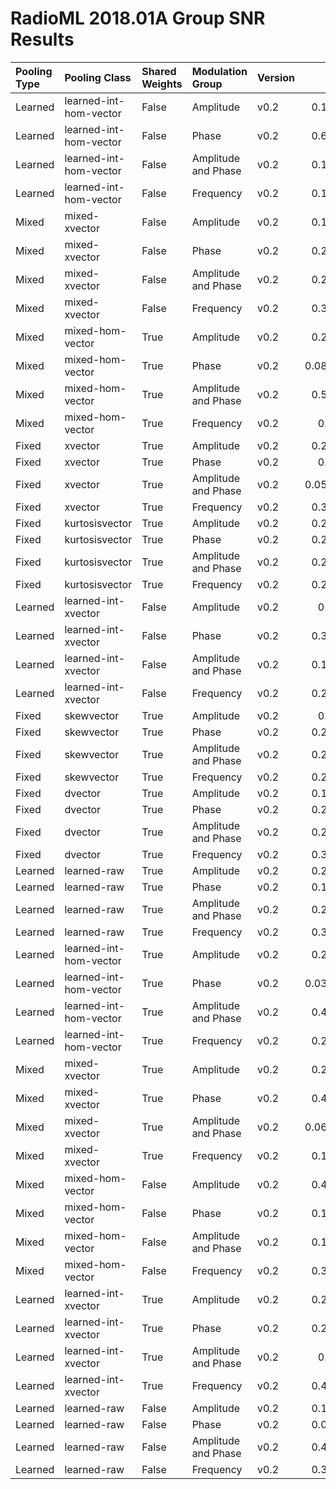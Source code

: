 # RadioML 2018.01A Group SNR Results
| Pooling Type   | Pooling Class          | Shared Weights   | Modulation Group    | Version   |       -20 |       -18 |       -16 |       -14 |       -12 |       -10 |       -8 |       -6 |       -4 |       -2 |        0 |        2 |        4 |        6 |        8 |       10 |       12 |   14 |       16 |       18 |       20 |       22 |       24 |       26 |       28 |       30 |
|:---------------|:-----------------------|:-----------------|:--------------------|:----------|----------:|----------:|----------:|----------:|----------:|----------:|---------:|---------:|---------:|---------:|---------:|---------:|---------:|---------:|---------:|---------:|---------:|-----:|---------:|---------:|---------:|---------:|---------:|---------:|---------:|---------:|
| Learned        | learned-int-hom-vector | False            | Amplitude           | v0.2      | 0.196167  | 0.220708  | 0.27443   | 0.384805  | 0.626469  | 0.848074  | 0.976374 | 0.99977  | 1        | 1        | 1        | 1        | 1        | 1        | 1        | 1        | 1        |    1 | 1        | 0.999943 | 0.999943 | 1        | 0.999943 | 1        | 0.999943 | 1        |
| Learned        | learned-int-hom-vector | False            | Phase               | v0.2      | 0.606149  | 0.613652  | 0.609361  | 0.612141  | 0.61413   | 0.624077  | 0.689717 | 0.627912 | 0.645481 | 0.881623 | 0.989049 | 0.999932 | 1        | 1        | 1        | 1        | 1        |    1 | 1        | 1        | 1        | 1        | 0.999933 | 1        | 1        | 1        |
| Learned        | learned-int-hom-vector | False            | Amplitude and Phase | v0.2      | 0.105834  | 0.103214  | 0.101793  | 0.110065  | 0.117036  | 0.137886  | 0.147564 | 0.282572 | 0.585044 | 0.884769 | 0.992297 | 0.999599 | 0.999955 | 1        | 1        | 1        | 1        |    1 | 1        | 1        | 1        | 1        | 1        | 1        | 1        | 1        |
| Learned        | learned-int-hom-vector | False            | Frequency           | v0.2      | 0.106301  | 0.110754  | 0.123867  | 0.148635  | 0.205416  | 0.371191  | 0.527003 | 0.731364 | 0.954803 | 0.999398 | 1        | 1        | 1        | 1        | 1        | 1        | 1        |    1 | 1        | 1        | 1        | 1        | 1        | 1        | 1        | 1        |
| Mixed          | mixed-xvector          | False            | Amplitude           | v0.2      | 0.154024  | 0.182453  | 0.245821  | 0.378771  | 0.611086  | 0.781957  | 0.943772 | 0.999424 | 1        | 1        | 1        | 1        | 1        | 1        | 1        | 1        | 1        |    1 | 1        | 1        | 1        | 0.999886 | 1        | 1        | 1        | 1        |
| Mixed          | mixed-xvector          | False            | Phase               | v0.2      | 0.243639  | 0.245809  | 0.253013  | 0.253397  | 0.281535  | 0.363771  | 0.570116 | 0.739104 | 0.829598 | 0.894836 | 0.984337 | 0.999053 | 0.999867 | 1        | 1        | 0.999934 | 1        |    1 | 1        | 0.999933 | 1        | 1        | 1        | 1        | 1        | 1        |
| Mixed          | mixed-xvector          | False            | Amplitude and Phase | v0.2      | 0.225174  | 0.22192   | 0.224394  | 0.227092  | 0.223095  | 0.232113  | 0.21135  | 0.265518 | 0.464348 | 0.865355 | 0.995263 | 0.999866 | 1        | 1        | 1        | 1        | 1        |    1 | 1        | 1        | 1        | 1        | 1        | 1        | 1        | 1        |
| Mixed          | mixed-xvector          | False            | Frequency           | v0.2      | 0.384959  | 0.405829  | 0.398389  | 0.418807  | 0.443531  | 0.519984  | 0.583185 | 0.655214 | 0.859141 | 0.995387 | 1        | 1        | 1        | 1        | 1        | 1        | 1        |    1 | 1        | 1        | 1        | 1        | 1        | 1        | 1        | 1        |
| Mixed          | mixed-hom-vector       | True             | Amplitude           | v0.2      | 0.240388  | 0.272306  | 0.328144  | 0.45371   | 0.66006   | 0.828153  | 0.958365 | 0.999251 | 1        | 1        | 1        | 1        | 1        | 1        | 1        | 1        | 1        |    1 | 1        | 0.999943 | 1        | 0.999829 | 1        | 0.999943 | 0.999943 | 1        |
| Mixed          | mixed-hom-vector       | True             | Phase               | v0.2      | 0.0899814 | 0.0913236 | 0.0902856 | 0.0900877 | 0.103932  | 0.12965   | 0.231015 | 0.453647 | 0.735867 | 0.88055  | 0.987124 | 0.999865 | 1        | 1        | 1        | 1        | 1        |    1 | 1        | 1        | 1        | 1        | 1        | 1        | 1        | 1        |
| Mixed          | mixed-hom-vector       | True             | Amplitude and Phase | v0.2      | 0.533256  | 0.537366  | 0.54829   | 0.548449  | 0.552338  | 0.574356  | 0.62737  | 0.601924 | 0.539527 | 0.842183 | 0.984993 | 0.999108 | 0.999911 | 0.999955 | 1        | 1        | 0.999956 |    1 | 1        | 1        | 1        | 1        | 1        | 1        | 1        | 1        |
| Mixed          | mixed-hom-vector       | True             | Frequency           | v0.2      | 0.15122   | 0.158593  | 0.163142  | 0.186855  | 0.236108  | 0.378512  | 0.517507 | 0.597549 | 0.812323 | 0.991175 | 1        | 1        | 1        | 1        | 1        | 1        | 1        |    1 | 1        | 1        | 1        | 1        | 1        | 1        | 1        | 1        |
| Fixed          | xvector                | True             | Amplitude           | v0.2      | 0.284205  | 0.3156    | 0.377377  | 0.500374  | 0.701775  | 0.846185  | 0.964503 | 0.999942 | 1        | 1        | 1        | 1        | 1        | 1        | 1        | 1        | 1        |    1 | 1        | 1        | 1        | 1        | 1        | 1        | 1        | 1        |
| Fixed          | xvector                | True             | Phase               | v0.2      | 0.34356   | 0.344978  | 0.343698  | 0.352252  | 0.359836  | 0.389016  | 0.438735 | 0.507642 | 0.695524 | 0.879343 | 0.988385 | 0.999932 | 1        | 1        | 1        | 1        | 1        |    1 | 1        | 1        | 1        | 1        | 1        | 1        | 1        | 1        |
| Fixed          | xvector                | True             | Amplitude and Phase | v0.2      | 0.0564269 | 0.0589286 | 0.0596378 | 0.0648516 | 0.0745137 | 0.12118   | 0.242996 | 0.441268 | 0.620229 | 0.884411 | 0.993315 | 0.999777 | 0.999955 | 0.999955 | 1        | 1        | 1        |    1 | 1        | 1        | 1        | 1        | 1        | 1        | 1        | 1        |
| Fixed          | xvector                | True             | Frequency           | v0.2      | 0.331504  | 0.341709  | 0.336757  | 0.371486  | 0.419057  | 0.517214  | 0.611276 | 0.744223 | 0.925821 | 0.999599 | 1        | 1        | 1        | 1        | 1        | 1        | 1        |    1 | 1        | 1        | 1        | 1        | 1        | 1        | 1        | 1        |
| Fixed          | kurtosisvector         | True             | Amplitude           | v0.2      | 0.235827  | 0.262513  | 0.309818  | 0.403712  | 0.609127  | 0.828095  | 0.964098 | 0.999482 | 1        | 1        | 0.999714 | 1        | 1        | 1        | 1        | 1        | 1        |    1 | 0.999943 | 0.999943 | 0.999886 | 0.999772 | 1        | 0.999943 | 1        | 0.999943 |
| Fixed          | kurtosisvector         | True             | Phase               | v0.2      | 0.235091  | 0.242256  | 0.246621  | 0.247373  | 0.269122  | 0.306432  | 0.453378 | 0.526597 | 0.600923 | 0.754259 | 0.955797 | 0.998175 | 0.999867 | 0.999934 | 0.999934 | 1        | 1        |    1 | 1        | 1        | 1        | 1        | 1        | 1        | 1        | 1        |
| Fixed          | kurtosisvector         | True             | Amplitude and Phase | v0.2      | 0.284578  | 0.286071  | 0.284167  | 0.292658  | 0.294039  | 0.315112  | 0.352324 | 0.51603  | 0.705429 | 0.927265 | 0.995086 | 0.999866 | 1        | 1        | 1        | 1        | 1        |    1 | 1        | 1        | 1        | 1        | 1        | 1        | 1        | 1        |
| Fixed          | kurtosisvector         | True             | Frequency           | v0.2      | 0.252846  | 0.255678  | 0.255992  | 0.290394  | 0.334804  | 0.449743  | 0.545796 | 0.600764 | 0.817998 | 0.981348 | 1        | 0.998801 | 0.99901  | 1        | 1        | 1        | 1        |    1 | 1        | 1        | 1        | 1        | 1        | 1        | 1        | 1        |
| Learned        | learned-int-xvector    | False            | Amplitude           | v0.2      | 0.26296   | 0.28834   | 0.342104  | 0.454859  | 0.678555  | 0.861469  | 0.978053 | 0.999885 | 1        | 1        | 1        | 1        | 1        | 1        | 1        | 1        | 1        |    1 | 1        | 1        | 1        | 1        | 1        | 1        | 1        | 1        |
| Learned        | learned-int-xvector    | False            | Phase               | v0.2      | 0.323946  | 0.324393  | 0.319196  | 0.324075  | 0.321994  | 0.330804  | 0.407654 | 0.530001 | 0.699873 | 0.898122 | 0.994558 | 0.999932 | 1        | 1        | 1        | 1        | 1        |    1 | 1        | 1        | 1        | 1        | 1        | 1        | 1        | 1        |
| Learned        | learned-int-xvector    | False            | Amplitude and Phase | v0.2      | 0.161461  | 0.16442   | 0.165071  | 0.176121  | 0.196859  | 0.253096  | 0.341342 | 0.435791 | 0.610876 | 0.859897 | 0.986808 | 0.999331 | 1        | 0.999955 | 1        | 1        | 1        |    1 | 1        | 1        | 1        | 1        | 1        | 1        | 1        | 1        |
| Learned        | learned-int-xvector    | False            | Frequency           | v0.2      | 0.255488  | 0.272563  | 0.272508  | 0.307179  | 0.347442  | 0.457657  | 0.561227 | 0.726743 | 0.919335 | 0.998195 | 1        | 1        | 1        | 1        | 1        | 1        | 1        |    1 | 1        | 1        | 1        | 1        | 1        | 1        | 1        | 1        |
| Fixed          | skewvector             | True             | Amplitude           | v0.2      | 0.30187   | 0.323159  | 0.36583   | 0.442216  | 0.626527  | 0.831015  | 0.965545 | 0.999482 | 1        | 1        | 1        | 1        | 0.999943 | 1        | 1        | 1        | 1        |    1 | 1        | 0.999943 | 0.999943 | 0.999886 | 1        | 0.999886 | 0.999943 | 1        |
| Fixed          | skewvector             | True             | Phase               | v0.2      | 0.233766  | 0.234679  | 0.24509   | 0.243491  | 0.256844  | 0.276353  | 0.354276 | 0.514049 | 0.683883 | 0.854594 | 0.983341 | 0.999459 | 1        | 1        | 1        | 1        | 1        |    1 | 1        | 1        | 1        | 1        | 1        | 1        | 1        | 1        |
| Fixed          | skewvector             | True             | Amplitude and Phase | v0.2      | 0.207846  | 0.220312  | 0.217294  | 0.220665  | 0.232465  | 0.266863  | 0.353445 | 0.44906  | 0.579923 | 0.86361  | 0.988047 | 0.999331 | 1        | 1        | 1        | 1        | 1        |    1 | 1        | 1        | 1        | 1        | 1        | 1        | 1        | 1        |
| Fixed          | skewvector             | True             | Frequency           | v0.2      | 0.260163  | 0.243216  | 0.260222  | 0.282305  | 0.272417  | 0.350811  | 0.500099 | 0.642757 | 0.870693 | 0.994585 | 1        | 0.9996   | 1        | 1        | 1        | 1        | 1        |    1 | 1        | 1        | 1        | 1        | 1        | 1        | 1        | 1        |
| Fixed          | dvector                | True             | Amplitude           | v0.2      | 0.168168  | 0.197515  | 0.262653  | 0.394862  | 0.616329  | 0.766615  | 0.923389 | 0.998963 | 1        | 1        | 1        | 1        | 1        | 1        | 1        | 1        | 1        |    1 | 1        | 1        | 1        | 1        | 1        | 1        | 1        | 1        |
| Fixed          | dvector                | True             | Phase               | v0.2      | 0.237411  | 0.237227  | 0.237499  | 0.245432  | 0.245907  | 0.274473  | 0.440799 | 0.673563 | 0.739881 | 0.857948 | 0.979292 | 0.999459 | 1        | 0.999934 | 1        | 1        | 1        |    1 | 1        | 1        | 1        | 1        | 1        | 1        | 1        | 1        |
| Fixed          | dvector                | True             | Amplitude and Phase | v0.2      | 0.263518  | 0.267009  | 0.268617  | 0.281857  | 0.303097  | 0.347723  | 0.31875  | 0.307062 | 0.580724 | 0.904585 | 0.996016 | 0.999955 | 1        | 1        | 1        | 1        | 1        |    1 | 1        | 1        | 1        | 1        | 1        | 1        | 1        | 1        |
| Fixed          | dvector                | True             | Frequency           | v0.2      | 0.339431  | 0.349548  | 0.353072  | 0.371284  | 0.400602  | 0.495449  | 0.60455  | 0.6956   | 0.891771 | 0.99639  | 1        | 1        | 1        | 1        | 1        | 1        | 1        |    1 | 1        | 1        | 1        | 1        | 1        | 1        | 1        | 1        |
| Learned        | learned-raw            | True             | Amplitude           | v0.2      | 0.255167  | 0.271733  | 0.324582  | 0.425148  | 0.65159   | 0.843551  | 0.970467 | 0.999539 | 1        | 1        | 1        | 1        | 1        | 1        | 1        | 1        | 1        |    1 | 1        | 1        | 1        | 1        | 1        | 1        | 1        | 1        |
| Learned        | learned-raw            | True             | Phase               | v0.2      | 0.186125  | 0.185061  | 0.186697  | 0.193294  | 0.203704  | 0.231503  | 0.391414 | 0.570914 | 0.689101 | 0.852046 | 0.98593  | 1        | 1        | 1        | 1        | 1        | 1        |    1 | 1        | 1        | 1        | 1        | 1        | 1        | 1        | 1        |
| Learned        | learned-raw            | True             | Amplitude and Phase | v0.2      | 0.244146  | 0.240848  | 0.242551  | 0.256461  | 0.26758   | 0.320592  | 0.345376 | 0.472927 | 0.646105 | 0.90548  | 0.993625 | 0.999866 | 1        | 1        | 1        | 1        | 1        |    1 | 1        | 1        | 1        | 1        | 1        | 1        | 1        | 1        |
| Learned        | learned-raw            | True             | Frequency           | v0.2      | 0.328049  | 0.34191   | 0.351863  | 0.37998   | 0.424072  | 0.51484   | 0.587141 | 0.662045 | 0.885488 | 0.997393 | 1        | 1        | 1        | 1        | 1        | 1        | 1        |    1 | 1        | 1        | 1        | 1        | 1        | 1        | 1        | 1        |
| Learned        | learned-int-hom-vector | True             | Amplitude           | v0.2      | 0.276296  | 0.297102  | 0.345953  | 0.454572  | 0.682876  | 0.879157  | 0.979559 | 0.999885 | 1        | 1        | 1        | 1        | 1        | 1        | 1        | 0.999943 | 1        |    1 | 1        | 1        | 1        | 0.999829 | 0.999943 | 1        | 1        | 1        |
| Learned        | learned-int-hom-vector | True             | Phase               | v0.2      | 0.0399549 | 0.0417058 | 0.0442107 | 0.0443745 | 0.0546833 | 0.0763395 | 0.16426  | 0.397784 | 0.682344 | 0.85721  | 0.98281  | 0.999932 | 1        | 1        | 1        | 1        | 1        |    1 | 1        | 1        | 1        | 1        | 1        | 1        | 1        | 0.999933 |
| Learned        | learned-int-hom-vector | True             | Amplitude and Phase | v0.2      | 0.449549  | 0.454375  | 0.456654  | 0.461861  | 0.470596  | 0.496971  | 0.575418 | 0.597382 | 0.630918 | 0.901141 | 0.994643 | 0.999643 | 1        | 1        | 1        | 1        | 1        |    1 | 1        | 1        | 1        | 1        | 1        | 0.999956 | 1        | 1        |
| Learned        | learned-int-hom-vector | True             | Frequency           | v0.2      | 0.236382  | 0.243819  | 0.257402  | 0.295652  | 0.35988   | 0.499604  | 0.582394 | 0.692988 | 0.900892 | 0.997393 | 1        | 1        | 1        | 1        | 1        | 1        | 1        |    1 | 1        | 1        | 1        | 1        | 1        | 1        | 1        | 0.999801 |
| Mixed          | mixed-xvector          | True             | Amplitude           | v0.2      | 0.264808  | 0.292292  | 0.361406  | 0.48503   | 0.689617  | 0.83611   | 0.962187 | 0.998963 | 1        | 1        | 1        | 1        | 1        | 1        | 1        | 1        | 1        |    1 | 1        | 1        | 1        | 1        | 1        | 1        | 1        | 1        |
| Mixed          | mixed-xvector          | True             | Phase               | v0.2      | 0.498542  | 0.499397  | 0.502364  | 0.498226  | 0.496779  | 0.510877  | 0.568386 | 0.595742 | 0.756941 | 0.871496 | 0.984801 | 0.999662 | 1        | 0.999934 | 1        | 1        | 1        |    1 | 1        | 1        | 1        | 1        | 1        | 1        | 1        | 1        |
| Mixed          | mixed-xvector          | True             | Amplitude and Phase | v0.2      | 0.0646021 | 0.0624554 | 0.067188  | 0.0752511 | 0.0901749 | 0.139312  | 0.222556 | 0.456096 | 0.58451  | 0.885171 | 0.994599 | 0.999911 | 1        | 1        | 1        | 1        | 1        |    1 | 1        | 1        | 1        | 1        | 1        | 1        | 1        | 1        |
| Mixed          | mixed-xvector          | True             | Frequency           | v0.2      | 0.178252  | 0.194975  | 0.191944  | 0.216785  | 0.258776  | 0.381084  | 0.533927 | 0.661844 | 0.864208 | 0.997593 | 1        | 1        | 1        | 1        | 1        | 1        | 1        |    1 | 1        | 1        | 1        | 1        | 1        | 1        | 1        | 1        |
| Mixed          | mixed-hom-vector       | False            | Amplitude           | v0.2      | 0.405611  | 0.429619  | 0.468892  | 0.55991   | 0.743432  | 0.888202  | 0.973073 | 0.999482 | 0.999943 | 1        | 0.999886 | 0.999943 | 1        | 1        | 1        | 1        | 1        |    1 | 1        | 1        | 1        | 0.999886 | 0.999943 | 0.999886 | 1        | 0.999943 |
| Mixed          | mixed-hom-vector       | False            | Phase               | v0.2      | 0.133448  | 0.135108  | 0.137692  | 0.142494  | 0.152845  | 0.172888  | 0.23015  | 0.304412 | 0.497692 | 0.803823 | 0.97843  | 0.999527 | 1        | 1        | 1        | 1        | 1        |    1 | 1        | 1        | 1        | 1        | 1        | 1        | 1        | 1        |
| Mixed          | mixed-hom-vector       | False            | Amplitude and Phase | v0.2      | 0.163416  | 0.164866  | 0.168891  | 0.172238  | 0.178163  | 0.213624  | 0.319916 | 0.524535 | 0.727653 | 0.907627 | 0.990615 | 0.999777 | 0.999911 | 0.999955 | 1        | 1        | 1        |    1 | 1        | 1        | 1        | 1        | 1        | 1        | 1        | 1        |
| Mixed          | mixed-hom-vector       | False            | Frequency           | v0.2      | 0.300813  | 0.310553  | 0.30856   | 0.334075  | 0.380542  | 0.488326  | 0.643917 | 0.776572 | 0.92197  | 0.997994 | 0.999802 | 1        | 1        | 1        | 1        | 1        | 1        |    1 | 1        | 1        | 1        | 1        | 1        | 1        | 1        | 1        |
| Learned        | learned-int-xvector    | True             | Amplitude           | v0.2      | 0.238194  | 0.262856  | 0.314414  | 0.429745  | 0.655105  | 0.843437  | 0.973594 | 0.999942 | 1        | 1        | 1        | 1        | 1        | 1        | 1        | 1        | 1        |    1 | 1        | 1        | 1        | 1        | 1        | 1        | 1        | 1        |
| Learned        | learned-int-xvector    | True             | Phase               | v0.2      | 0.243374  | 0.243999  | 0.239763  | 0.239542  | 0.236312  | 0.257956  | 0.336106 | 0.421544 | 0.670569 | 0.842321 | 0.983872 | 1        | 0.999933 | 1        | 1        | 1        | 1        |    1 | 1        | 1        | 1        | 1        | 1        | 1        | 1        | 1        |
| Learned        | learned-int-xvector    | True             | Amplitude and Phase | v0.2      | 0.12254   | 0.12433   | 0.124803  | 0.13738   | 0.158219  | 0.222089  | 0.297907 | 0.504586 | 0.645526 | 0.910579 | 0.996281 | 0.999911 | 1        | 1        | 1        | 1        | 1        |    1 | 0.999956 | 1        | 1        | 1        | 1        | 0.999956 | 1        | 1        |
| Learned        | learned-int-xvector    | True             | Frequency           | v0.2      | 0.406098  | 0.413467  | 0.414703  | 0.440849  | 0.464995  | 0.546498  | 0.652226 | 0.784408 | 0.944467 | 0.999799 | 1        | 1        | 1        | 1        | 1        | 1        | 1        |    1 | 1        | 1        | 1        | 1        | 1        | 1        | 1        | 1        |
| Learned        | learned-raw            | False            | Amplitude           | v0.2      | 0.165512  | 0.194995  | 0.248865  | 0.371071  | 0.604171  | 0.797184  | 0.943367 | 0.999482 | 1        | 1        | 1        | 1        | 1        | 1        | 1        | 1        | 1        |    1 | 1        | 1        | 1        | 1        | 1        | 1        | 1        | 1        |
| Learned        | learned-raw            | False            | Phase               | v0.2      | 0.074079  | 0.0710071 | 0.0769026 | 0.0823238 | 0.103529  | 0.184638  | 0.43614  | 0.668424 | 0.753931 | 0.86841  | 0.982744 | 0.999594 | 1        | 1        | 1        | 1        | 1        |    1 | 1        | 1        | 1        | 1        | 1        | 1        | 1        | 1        |
| Learned        | learned-raw            | False            | Amplitude and Phase | v0.2      | 0.428578  | 0.426652  | 0.422318  | 0.435796  | 0.441192  | 0.451795  | 0.384419 | 0.394292 | 0.562553 | 0.870454 | 0.992696 | 0.999822 | 0.999821 | 0.99991  | 1        | 1        | 1        |    1 | 1        | 0.99991  | 1        | 1        | 1        | 0.999956 | 1        | 1        |
| Learned        | learned-raw            | False            | Frequency           | v0.2      | 0.347358  | 0.353367  | 0.353474  | 0.373913  | 0.405817  | 0.484369  | 0.553314 | 0.612015 | 0.849007 | 0.994785 | 1        | 1        | 1        | 1        | 1        | 1        | 1        |    1 | 1        | 1        | 1        | 1        | 1        | 1        | 1        | 1        |